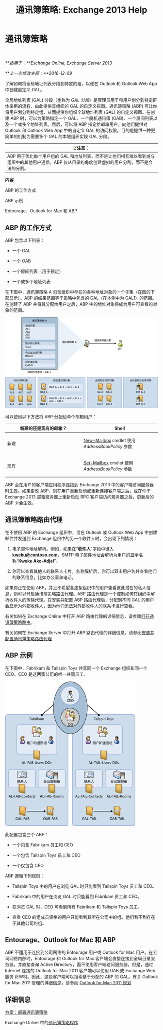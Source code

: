 ﻿---
title: '通讯簿策略: Exchange 2013 Help'
TOCTitle: 通讯簿策略
ms:assetid: d0a916a1-e3ed-49ae-b116-a559be0dcce6
ms:mtpsurl: https://technet.microsoft.com/zh-cn/library/Hh529948(v=EXCHG.150)
ms:contentKeyID: 50491597
ms.date: 01/11/2018
mtps_version: v=EXCHG.150
ms.translationtype: HT
---

# 通讯簿策略

 

_**适用于：**Exchange Online, Exchange Server 2013_

_**上一次修改主题：**2016-12-09_

了解如何将全局地址列表分段到特定的组，以便在 Outlook 和 Outlook Web App 中创建自定义 GAL。

全局地址列表 (GAL) 分段（也称为 *GAL 分段*）是管理员用于将用户划分到特定群体采用的流程，由此提供其组织的 GAL 的自定义视图。通讯簿策略 (ABP) 可让你将用户划分到特定组，从而提供你组织全球地址列表 (GAL) 的自定义视图。在创建 ABP 时，可以为策略指定一个 GAL、一个脱机通讯簿 (OAB)、一个房间列表以及一个或多个地址列表。然后，可以将 ABP 指定给邮箱用户，向他们提供对 Outlook 和 Outlook Web App 中的自定义 GAL 的访问权限。目的是提供一种更简单的机制为需要多个 GAL 的本地组织实现 GAL 分段。

<table>
<thead>
<tr class="header">
<th><img src="images/Bb124558.note(EXCHG.150).gif" title="注意" alt="注意" />注意：</th>
</tr>
</thead>
<tbody>
<tr class="odd">
<td>ABP 用于优化每个用户组的 GAL 和地址列表，而不是让他们相互难以看到或与组织中的其他用户通信。ABP 仅从目录的角度创建虚拟的用户分割，而不是合法的分割。</td>
</tr>
</tbody>
</table>


**内容**

ABP 的工作方式

ABP 示例

Entourage、Outlook for Mac 和 ABP

## ABP 的工作方式

ABP 包含以下列表：

  - 一个 GAL

  - 一个 OAB

  - 一个房间列表（用于预定）

  - 一个或多个地址列表

在下图中，通讯簿策略 A 包含组织中存在的各种地址对象的一个子集（在图的下部显示）。ABP 的结果范围等于策略中包含的 GAL（在本例中为 GAL1）的范围。在创建了 ABP 并将其分配给用户之后，ABP 中的地址对象将成为用户可查看的对象的范围。

![通讯簿策略概述](images/Hh529948.68084064-7319-431b-be3b-0cce761258b1(EXCHG.150).gif "通讯簿策略概述")

可以使用以下方法将 ABP 分配给单个邮箱用户：


<table>
<colgroup>
<col style="width: 50%" />
<col style="width: 50%" />
</colgroup>
<thead>
<tr class="header">
<th>新建的还是现有的邮箱？</th>
<th>Shell</th>
</tr>
</thead>
<tbody>
<tr class="odd">
<td><p>新建</p></td>
<td><p><a href="https://technet.microsoft.com/zh-cn/library/aa997663(v=exchg.150)">New-Mailbox</a> cmdlet 使用 <em>AddressBookPolicy</em> 参数</p></td>
</tr>
<tr class="even">
<td><p>现有</p></td>
<td><p><a href="https://technet.microsoft.com/zh-cn/library/bb123981(v=exchg.150)">Set-Mailbox</a> cmdlet 使用 <em>AddressBookPolicy</em> 参数</p>
<p></p></td>
</tr>
</tbody>
</table>


ABP 会在用户的客户端应用程序连接到 Exchange 2013 中的客户端访问服务器时生效。如果更改 ABP，则在用户重新启动或重新连接客户端之后，或在你于 Exchange 2013 邮箱服务器上重新启动 RPC 客户端访问服务器之后，更新后的 ABP 才会生效。

## 通讯簿策略路由代理

在不使用 ABP 的 Exchange 组织中，当在 Outlook 或 Outlook Web App 中创建邮件并发送到 Exchange 组织中的另一个收件人时，会出现下列情况：

1.  电子邮件地址解析。例如，如果在“**收件人**”字段中键入 **kweku@contoso.com**，SMTP 电子邮件地址会解析为用户的显示名称“**Kweku Ako-Adjei**”。

2.  你可以查看其他人的联系人卡片。名称解析后，你可以双击用户名并查看他们的联系信息，比如办公室和电话。

如果你正在使用 ABP，并且不希望各虚拟组织中的用户查看彼此潜在的私人信息，则可以开启通讯簿策略路由代理。ABP 路由代理是一个控制如何在组织中解析收件人的传输代理。在安装并配置 ABP 路由代理后，分配到不同 GAL 的用户会显示为外部收件人，因为他们无法对外部收件人的联系卡进行查看。

有关如何在 Exchange Online 中打开 ABP 路由代理的详细信息，请参阅[打开通讯簿策略路由](https://technet.microsoft.com/zh-cn/library/jj891095\(v=exchg.150\))。

有关如何在 Exchange Server 中打开 ABP 路由代理的详细信息，请参阅[安装并配置通讯簿策略路由代理](install-and-configure-the-address-book-policy-routing-agent-exchange-2013-help.md)

## ABP 示例

在下图中，Fabrikam 和 Tailspin Toys 共享同一个 Exchange 组织和同一个 CEO。CEO 是这两家公司的唯一共同员工。

![两个公司一个 CEO](images/Hh529948.c87a5654-d456-4688-acb2-0be15ba1cda6(EXCHG.150).gif "两个公司一个 CEO")

此配置包含三个 ABP：

  - 一个包含 Fabrikam 员工和 CEO

  - 一个包含 Tailspin Toys 员工和 CEO

  - 一个仅包含 CEO

ABP 遵循下列规则：

  - Tailspin Toys 中的用户在浏览 GAL 时只能看到 Tailspin Toys 员工和 CEO。

  - Fabrikam 中的用户在浏览 GAL 时只能看到 Fabrikam 员工和 CEO。

  - 在浏览 GAL 时，CEO 可看到所有 Fabrikam 和 Tailspin Toys 员工。

  - 查看 CEO 的组成员资格的用户只能看到其所在公司中的组。他们看不到存在于其他公司的组。

## Entourage、Outlook for Mac 和 ABP

ABP 不适用于连接到公司网络的 Entourage 用户或 Outlook for Mac 用户。在公司网络内部时，Entourage 和 Outlook for Mac 客户端会直接连接到全局目录服务器，并直接查询 Active Directory，而不使用客户端访问服务器。但是，通过 Internet 连接的 Outlook for Mac 2011 客户端可以使用 OAB 或 Exchange Web 服务 (EWS)。因此，这些客户端可以搜索基于分配的 ABP 的 GAL。有关 Outlook for Mac 2011 管理的详细信息，请参阅 [Outlook for Mac 2011 规划](https://go.microsoft.com/fwlink/p/?linkid=231878)

## 详细信息

[方案：部署通讯簿策略](scenario-deploying-address-book-policies-exchange-2013-help.md)

Exchange Online 中的[通讯簿策略程序](https://technet.microsoft.com/zh-cn/library/jj891096\(v=exchg.150\))

